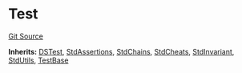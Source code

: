 # Test
[Git Source](https://github.com/erayack/zk-sync-deploy/blob/7f3ddf5f8a514cf5569d053d7217620dd36d01c7/contracts/lib/forge-std/src/Test.sol)

**Inherits:**
[DSTest](/contracts/lib/forge-std/lib/ds-test/src/test.sol/contract.DSTest.md), [StdAssertions](/contracts/lib/forge-std/src/StdAssertions.sol/abstract.StdAssertions.md), [StdChains](/contracts/lib/forge-std/src/StdChains.sol/abstract.StdChains.md), [StdCheats](/contracts/lib/forge-std/src/StdCheats.sol/abstract.StdCheats.md), [StdInvariant](/contracts/lib/forge-std/src/StdInvariant.sol/contract.StdInvariant.md), [StdUtils](/contracts/lib/forge-std/src/StdUtils.sol/abstract.StdUtils.md), [TestBase](/contracts/lib/forge-std/src/Base.sol/abstract.TestBase.md)


